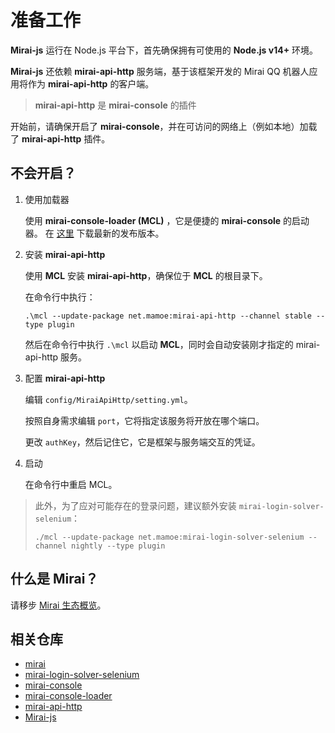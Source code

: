 # 准备工作

**Mirai-js** 运行在 Node.js 平台下，首先确保拥有可使用的 **Node.js v14+** 环境。

**Mirai-js** 还依赖 **mirai-api-http** 服务端，基于该框架开发的 Mirai QQ 机器人应用将作为 **mirai-api-http** 的客户端。

> **mirai-api-http** 是 **mirai-console** 的插件

开始前，请确保开启了 **mirai-console**，并在可访问的网络上（例如本地）加载了 **mirai-api-http** 插件。



## 不会开启？

1. 使用加载器

   使用 **mirai-console-loader (MCL)** ，它是便捷的 **mirai-console** 的启动器。
   在 [这里](https://github.com/iTXTech/mirai-console-loader/releases) 下载最新的发布版本。

2. 安装 **mirai-api-http**

   使用 **MCL** 安装 **mirai-api-http**，确保位于 **MCL** 的根目录下。

   在命令行中执行：

   ```
   .\mcl --update-package net.mamoe:mirai-api-http --channel stable --type plugin
   ```

   然后在命令行中执行 `.\mcl` 以启动 **MCL**，同时会自动安装刚才指定的 mirai-api-http 服务。

3. 配置 **mirai-api-http**

   编辑 `config/MiraiApiHttp/setting.yml`。

   按照自身需求编辑 `port`，它将指定该服务将开放在哪个端口。

   更改 `authKey`，然后记住它，它是框架与服务端交互的凭证。

4. 启动

   在命令行中重启 MCL。

>此外，为了应对可能存在的登录问题，建议额外安装 `mirai-login-solver-selenium`：
>
>```
>./mcl --update-package net.mamoe:mirai-login-solver-selenium --channel nightly --type plugin
>```

## 什么是 Mirai？

请移步 [Mirai 生态概览](https://github.com/mamoe/mirai/blob/dev/docs/mirai-ecology.md)。





## 相关仓库

- [mirai](https://github.com/mamoe/mirai)
- [mirai-login-solver-selenium](https://github.com/project-mirai/mirai-login-solver-selenium)
- [mirai-console](https://github.com/mamoe/mirai-console)
- [mirai-console-loader](https://github.com/iTXTech/mirai-console-loader)
- [mirai-api-http](https://github.com/project-mirai/mirai-api-http)
- [Mirai-js](https://github.com/Drincann/Mirai-js)